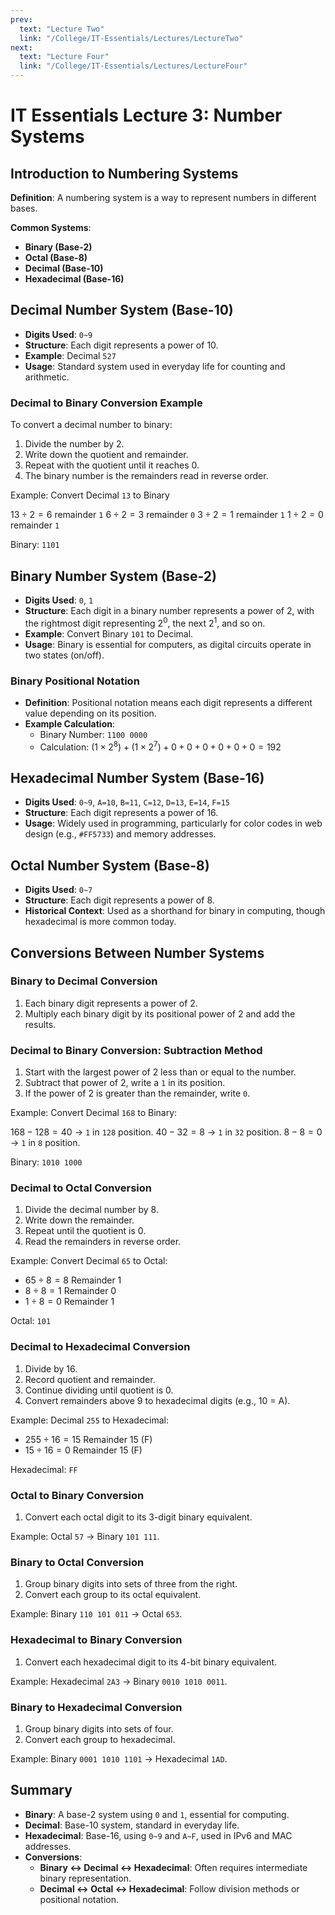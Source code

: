 ```yaml
---
prev:
  text: "Lecture Two"
  link: "/College/IT-Essentials/Lectures/LectureTwo"
next:
  text: "Lecture Four"
  link: "/College/IT-Essentials/Lectures/LectureFour"
---
```


# IT Essentials Lecture 3: Number Systems

## Introduction to Numbering Systems

**Definition**: A numbering system is a way to represent numbers in different bases.

**Common Systems**:

- **Binary (Base-2)**
- **Octal (Base-8)**
- **Decimal (Base-10)**
- **Hexadecimal (Base-16)**


## Decimal Number System (Base-10)

- **Digits Used**: `0~9`
- **Structure**: Each digit represents a power of 10.
- **Example**: Decimal `527`
- **Usage**: Standard system used in everyday life for counting and arithmetic.

### Decimal to Binary Conversion Example

To convert a decimal number to binary:

1. Divide the number by 2.
2. Write down the quotient and remainder.
3. Repeat with the quotient until it reaches 0.
4. The binary number is the remainders read in reverse order.

Example: Convert Decimal `13` to Binary

$13 \div 2 = 6$ remainder `1`
$6 \div 2 = 3$ remainder `0`
$3 \div 2 = 1$ remainder `1`
$1 \div 2 = 0$ remainder `1`

Binary: `1101`


## Binary Number System (Base-2)

- **Digits Used**: `0`, `1`
- **Structure**: Each digit in a binary number represents a power of 2, with the rightmost digit representing $2^0$, the next $2^1$, and so on.
- **Example**: Convert Binary `101` to Decimal.
- **Usage**: Binary is essential for computers, as digital circuits operate in two states (on/off).

### Binary Positional Notation

- **Definition**: Positional notation means each digit represents a different value depending on its position.
- **Example Calculation**:
  - Binary Number: `1100 0000`
  - Calculation: $(1 \times 2^8) + (1 \times 2^7) + 0 + 0 + 0 + 0 + 0 + 0 = 192$


## Hexadecimal Number System (Base-16)

- **Digits Used**: `0~9`, `A=10`, `B=11`, `C=12`, `D=13`, `E=14`, `F=15`
- **Structure**: Each digit represents a power of 16.
- **Usage**: Widely used in programming, particularly for color codes in web design (e.g., `#FF5733`) and memory addresses.


## Octal Number System (Base-8)

- **Digits Used**: `0~7`
- **Structure**: Each digit represents a power of 8.
- **Historical Context**: Used as a shorthand for binary in computing, though hexadecimal is more common today.


## Conversions Between Number Systems

### Binary to Decimal Conversion

1. Each binary digit represents a power of 2.
2. Multiply each binary digit by its positional power of 2 and add the results.

### Decimal to Binary Conversion: Subtraction Method

1. Start with the largest power of 2 less than or equal to the number.
2. Subtract that power of 2, write a `1` in its position.
3. If the power of 2 is greater than the remainder, write `0`.

Example: Convert Decimal `168` to Binary:

$168 - 128 = 40$ → `1` in `128` position.
$40 - 32 = 8$ → `1` in `32` position.
$8 - 8 = 0$ → `1` in `8` position.

Binary: `1010 1000`

### Decimal to Octal Conversion

1. Divide the decimal number by 8.
2. Write down the remainder.
3. Repeat until the quotient is 0.
4. Read the remainders in reverse order.

Example: Convert Decimal `65` to Octal:

- $65 \div 8 = 8$ Remainder 1
- $8 \div 8 = 1$ Remainder 0
- $1 \div 8 = 0$ Remainder 1

Octal: `101`

### Decimal to Hexadecimal Conversion

1. Divide by 16.
2. Record quotient and remainder.
3. Continue dividing until quotient is 0.
4. Convert remainders above 9 to hexadecimal digits (e.g., 10 = A).

Example: Decimal `255` to Hexadecimal:

- $255 \div 16 = 15$ Remainder 15 (F)
- $15 \div 16 = 0$ Remainder 15 (F)

Hexadecimal: `FF`

### Octal to Binary Conversion

1. Convert each octal digit to its 3-digit binary equivalent.

Example: Octal `57` → Binary `101 111`.

### Binary to Octal Conversion

1. Group binary digits into sets of three from the right.
2. Convert each group to its octal equivalent.

Example: Binary `110 101 011` → Octal `653`.

### Hexadecimal to Binary Conversion

1. Convert each hexadecimal digit to its 4-bit binary equivalent.

Example: Hexadecimal `2A3` → Binary `0010 1010 0011`.

### Binary to Hexadecimal Conversion

1. Group binary digits into sets of four.
2. Convert each group to hexadecimal.

Example: Binary `0001 1010 1101` → Hexadecimal `1AD`.

## Summary

- **Binary**: A base-2 system using `0` and `1`, essential for computing.
- **Decimal**: Base-10 system, standard in everyday life.
- **Hexadecimal**: Base-16, using `0~9` and `A~F`, used in IPv6 and MAC addresses.
- **Conversions**:
  - **Binary ↔ Decimal ↔ Hexadecimal**: Often requires intermediate binary representation.
  - **Decimal ↔ Octal ↔ Hexadecimal**: Follow division methods or positional notation.
